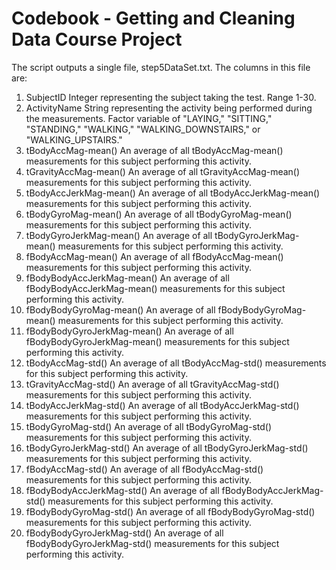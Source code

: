 Codebook - Getting and Cleaning Data Course Project
===

The script outputs a single file, step5DataSet.txt. The columns in this file are:

1. SubjectID
	Integer representing the subject taking the test. Range 1-30.
2. 	ActivityName
	String representing the activity being performed during the measurements. Factor variable of "LAYING," "SITTING," "STANDING," "WALKING," "WALKING_DOWNSTAIRS," or "WALKING_UPSTAIRS."
3. 	tBodyAccMag-mean()
	An average of all tBodyAccMag-mean() measurements for this subject performing this activity.
4. 	tGravityAccMag-mean()
	An average of all tGravityAccMag-mean() measurements for this subject performing this activity.
5.	tBodyAccJerkMag-mean()
	An average of all tBodyAccJerkMag-mean() measurements for this subject performing this activity.
6.	tBodyGyroMag-mean()
	An average of all tBodyGyroMag-mean() measurements for this subject performing this activity.
7.	tBodyGyroJerkMag-mean()
	An average of all tBodyGyroJerkMag-mean() measurements for this subject performing this activity.
8.	fBodyAccMag-mean()
	An average of all fBodyAccMag-mean() measurements for this subject performing this activity.
9.	fBodyBodyAccJerkMag-mean()
	An average of all fBodyBodyAccJerkMag-mean() measurements for this subject performing this activity.
10.	fBodyBodyGyroMag-mean()
	An average of all fBodyBodyGyroMag-mean() measurements for this subject performing this activity.
11.	fBodyBodyGyroJerkMag-mean()
	An average of all fBodyBodyGyroJerkMag-mean() measurements for this subject performing this activity.
12.	tBodyAccMag-std()
	An average of all tBodyAccMag-std() measurements for this subject performing this activity.
13.	tGravityAccMag-std()
	An average of all tGravityAccMag-std() measurements for this subject performing this activity.
14.	tBodyAccJerkMag-std()
	An average of all tBodyAccJerkMag-std() measurements for this subject performing this activity.
15.	tBodyGyroMag-std()
	An average of all tBodyGyroMag-std() measurements for this subject performing this activity.
16.	tBodyGyroJerkMag-std()
	An average of all tBodyGyroJerkMag-std() measurements for this subject performing this activity.
17.	fBodyAccMag-std()
	An average of all fBodyAccMag-std() measurements for this subject performing this activity.
18.	fBodyBodyAccJerkMag-std()
	An average of all fBodyBodyAccJerkMag-std() measurements for this subject performing this activity.
19.	fBodyBodyGyroMag-std()
	An average of all fBodyBodyGyroMag-std() measurements for this subject performing this activity.
20.	fBodyBodyGyroJerkMag-std()
	An average of all fBodyBodyGyroJerkMag-std() measurements for this subject performing this activity.